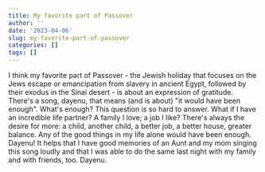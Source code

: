 ```yaml
---
title: My favorite part of Passover
author: ''
date: '2023-04-06'
slug: my-favorite-part-of-passover
categories: []
tags: []
---
```


I think my favorite part of Passover - the Jewish holiday that focuses on the Jews escape or emancipation from slavery in ancient Egypt, followed by their exodus in the Sinai desert - is about an expression of gratitude. There's a song, dayenu, that means (and is about) "it would have been enough". What's enough? This question is so hard to answer. What if I have an incredible life partner? A family I love; a job I like? There's always the desire for more: a child, another child, a better job, a better house, greater balance. Any of the good things in my life alone would have been enough. Dayenu! It helps that I have good memories of an Aunt and my mom singing this song loudly and that I was able to do the same last night with my family and with friends, too. Dayenu.